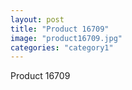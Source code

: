```yaml
---
layout: post
title: "Product 16709"
image: "product16709.jpg"
categories: "category1"
---
```

Product 16709

